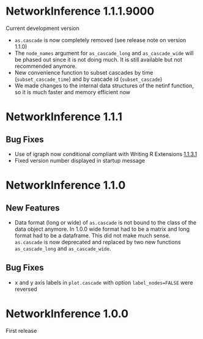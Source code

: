 # NetworkInference 1.1.1.9000

Current development version

* `as.cascade` is now completely removed (see release note on version 1.1.0)
* The `node_names` argument for `as_cascade_long` and `as_cascade_wide` will be 
phased out since it is not doing much. It is still available but not recommended
anymore.
* New convenience function to subset cascades by time (`subset_cascade_time`) and by cascade id (`subset_cascade`)
* We made changes to the internal data structures of the netinf function, so it is much faster and memory efficient now

# NetworkInference 1.1.1

## Bug Fixes

* Use of igraph now conditional compliant with Writing R Extensions [1.1.3.1](https://cran.r-project.org/doc/manuals/r-release/R-exts.html#Suggested-packages)
* Fixed version number displayed in startup message


# NetworkInference 1.1.0

## New Features

* Data format (long or wide) of `as.cascade` is not bound to the class of the data object anymore. In 1.0.0 wide format had to be a matrix and long format had to be a dataframe. This did not make much sense. `as.cascade` is now deprecated and replaced by two new functions `as_cascade_long` and `as_cascade_wide`.

## Bug Fixes

* x and y axis labels in `plot.cascade` with option `label_nodes=FALSE` were
    reversed


# NetworkInference 1.0.0

First release
